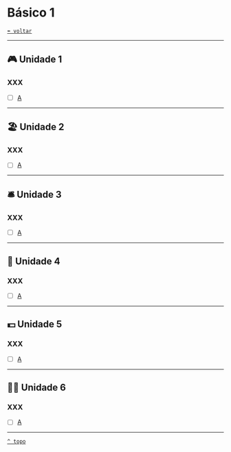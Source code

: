 <!-- <font face="Calibri"> -->

# Básico 1

[`⬅️ voltar`](../EF%20Route.md)

---

## 🎮 Unidade 1

### XXX

+ [ ] [A](../Detalhes/EF%20Route.md)

---

## 🏖️ Unidade 2

### XXX

+ [ ] [A](../Detalhes/EF%20Route.md)

---

## 🛎️ Unidade 3

### XXX

+ [ ] [A](../Detalhes/EF%20Route.md)

---

## 🍾 Unidade 4

### XXX

+ [ ] [A](../Detalhes/EF%20Route.md)

---

## 💵 Unidade 5

### XXX

+ [ ] [A](../Detalhes/EF%20Route.md)

---

## 👷🏻 Unidade 6

### XXX

+ [ ] [A](../Detalhes/EF%20Route.md)

---

[`^ topo`](#-basico-1)
<!-- </font> -->

